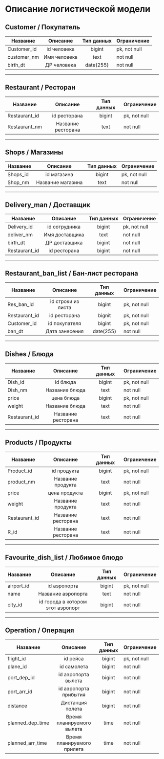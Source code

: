 # Описание логистической модели

## Customer / Покупатель
| Название        | Описание             | Тип данных  |  Ограничение |
| --------------- |:--------------------:|:-----------:| ------------ |
| Customer_id     | id человека          | bigint      | pk, not null |
| customer_nm     | Имя человека         | text        | not null     |
| birth_dt        | ДР человека          | date(255)   | not null     |

---

## Restaurant / Ресторан

| Название        | Описание             | Тип данных  |  Ограничение |
| --------------- |:--------------------:|:-----------:| ------------ |
| Restaurant_id   | id ресторана         | bigint      | pk, not null |
| Restaurant_nm   | Название ресторана   | text        | not null     |

---

## Shops / Магазины

| Название        | Описание             | Тип данных  |  Ограничение |
| --------------- |:--------------------:|:-----------:| ------------ |
| Shops_id        | id магазина          | bigint      | pk, not null |
| Shop_nm         | Название магазина    | text        | not null     |

---

## Delivery_man / Доставщик

| Название        | Описание             | Тип данных  |  Ограничение |
| --------------- |:--------------------:|:-----------:| ------------ |
| Delivery_id     | id сотрудника        | bigint      | pk, not null |
| deliver_nm      | Имя доставщика       | text        | not null     |
| birth_dt        | ДР доставщика        | bigint      | not null     |
| Restaurant_id   | id ресторана         | bigint      | not null     |

---

## Restaurant_ban_list / Бан-лист ресторана

| Название        | Описание             | Тип данных  |  Ограничение |
| --------------- |:--------------------:|:-----------:| ------------ |
| Res_ban_id      | id строки из листа   | bigint      | pk, not null |
| Restaurant_id   | id ресторана         | bignit      | pk, not null |
| Customer_id     | id покупателя        | bigint      | pk, not null |
| ban_dt          | Дата занесения       | date(255)      | not null     |
---

## Dishes / Блюда

| Название        | Описание             | Тип данных  |  Ограничение |
| --------------- |:--------------------:|:-----------:| ------------ |
| Dish_id         | id блюда             | bigint      | pk, not null |
| Dish_nm         | Название блюда       | text        | not null     |
| price           | цена блюда           | bigint      | pk, not null |
| weight          | Название блюда       | text        | not null     |
| Restaurant_id   | Название ресторана   | text        | not null     |

---

## Products / Продукты

| Название        | Описание                  | Тип данных  |  Ограничение |
| --------------- |:-------------------------:|:-----------:| ------------ |
| Product_id      | id продукта               | bigint      | pk, not null |
| product_nm      | Название продукта         | text        | not null     |
| price           | цена продукта             | bigint      | pk, not null |
| weight          | Название продукта         | text        | not null     |
| Restaurant_id   | Название ресторана        | text        | not null     |
| R_id   | Название ресторана        | text        | not null     |

---

## Favourite_dish_list / Любимое блюдо

| Название        | Описание                          | Тип данных  |  Ограничение |
| --------------- |:---------------------------------:|:-----------:| ------------ |
| airport_id      | id аэропорта                      | bigint      | pk, not null |
| name            | Название аэропорта                | text        | not null     |
| city_id         | id города в котором этот аэропорт | bigint      | not null     |

---

## Operation / Операция

| Название         | Описание                          | Тип данных  |  Ограничение |
| ---------------- |:---------------------------------:|:-----------:| ------------ |
| flight_id        | id рейса                          | bigint      | pk, not null |
| plane_id         | id самолета                       | bigint      | not null     |
| port_dep_id      | id аэропорта вылета               | bigint      | not null     |
| port_arr_id      | id aэропорта прибытия             | bigint      | not null     |
| distance         | Дистанция полета                  | bigint      | not null     |
| planned_dep_time | Время планируемого вылета         | time        | not null     |
| planned_arr_time | Время планируемого прилета        | time        | not null     |

